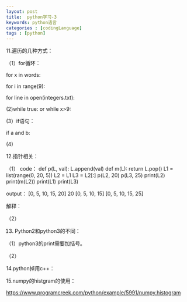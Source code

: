 ```yaml
---
layout: post
title:  python学习-3
keywords: python语言
categories : [codingLanguage]
tags : [python]
---
```



11.遍历的几种方式：

（1）for循环：
	
  for x in words:

  for i in range(9):

  for line in open(integers.txt):


 (2)while true:   or while x>9:


 (3）if语句：

 if a and b:

 (4)



12.指针相关：

（1）
code：
	def p(L, val):
		L.append(val)
	def m(L):
		return L.pop()
	L1 = list(range(0, 20, 5))
	L2 = L1
	L3 = L2[:]
	p(L2, 20)
	p(L3, 25)
	print(L2)
	print(m(L2))
	print(L1)
	print(L3)

output：
	[0, 5, 10, 15, 20]
	20
	[0, 5, 10, 15]
	[0, 5, 10, 15, 25]

解释：



（2）


13. Python2和python3的不同：

（1）python3的print需要加括号。

（2）




14.python掉用c++：



15.numpy的histgram的使用：

https://www.programcreek.com/python/example/5991/numpy.histogram

